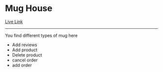<h1>Mug House</h1>
<a href="https://paint-pottery.web.app/">Live Link</a>
<hr>
<p>You find different types of mug here</p>
<ul>
    <li>Add reviews</li>
    <li>Add product</li>
    <li>Delete product</li>
    <li>cancel order</li>
    <li>add order</li>
</ul>